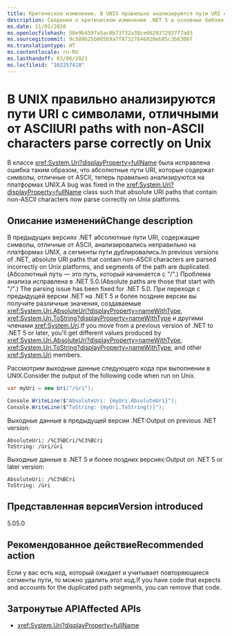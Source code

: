 ```yaml
---
title: Критическое изменение. В UNIX правильно анализируются пути URI с символами, отличными от ASCII
description: Сведения о критическом изменении .NET 5 в основных библиотеках .NET, где абсолютные пути URI, которые содержат символы, отличные от ASCII, теперь правильно анализируются на платформах UNIX.
ms.date: 11/01/2020
ms.openlocfilehash: 50e9b4597a5ac0b73732a38ce662037292777a03
ms.sourcegitcommit: 9c589b25b005b9a7f87327646020eb85c3b6306f
ms.translationtype: HT
ms.contentlocale: ru-RU
ms.lasthandoff: 03/06/2021
ms.locfileid: "102257418"
---
```

# <a name="uri-paths-with-non-ascii-characters-parse-correctly-on-unix"></a><span data-ttu-id="fcf55-103">В UNIX правильно анализируются пути URI с символами, отличными от ASCII</span><span class="sxs-lookup"><span data-stu-id="fcf55-103">URI paths with non-ASCII characters parse correctly on Unix</span></span>

<span data-ttu-id="fcf55-104">В классе <xref:System.Uri?displayProperty=fullName> была исправлена ошибка таким образом, что абсолютные пути URI, которые содержат символы, отличные от ASCII, теперь правильно анализируются на платформах UNIX.</span><span class="sxs-lookup"><span data-stu-id="fcf55-104">A bug was fixed in the <xref:System.Uri?displayProperty=fullName> class such that absolute URI paths that contain non-ASCII characters now parse correctly on Unix platforms.</span></span>

## <a name="change-description"></a><span data-ttu-id="fcf55-105">Описание изменений</span><span class="sxs-lookup"><span data-stu-id="fcf55-105">Change description</span></span>

<span data-ttu-id="fcf55-106">В предыдущих версиях .NET абсолютные пути URI, содержащие символы, отличные от ASCII, анализировались неправильно на платформах UNIX, а сегменты пути дублировались.</span><span class="sxs-lookup"><span data-stu-id="fcf55-106">In previous versions of .NET, absolute URI paths that contain non-ASCII characters are parsed incorrectly on Unix platforms, and segments of the path are duplicated.</span></span> <span data-ttu-id="fcf55-107">(Абсолютный путь — это путь, который начинается с "/".) Проблема анализа исправлена в .NET 5.0.</span><span class="sxs-lookup"><span data-stu-id="fcf55-107">(Absolute paths are those that start with "/".) The parsing issue has been fixed for .NET 5.0.</span></span> <span data-ttu-id="fcf55-108">При переходе с предыдущей версии .NET на .NET 5 и более поздние версии вы получите различные значения, создаваемые <xref:System.Uri.AbsoluteUri?displayProperty=nameWithType>, <xref:System.Uri.ToString?displayProperty=nameWithType> и другими членами <xref:System.Uri>.</span><span class="sxs-lookup"><span data-stu-id="fcf55-108">If you move from a previous version of .NET to .NET 5 or later, you'll get different values produced by <xref:System.Uri.AbsoluteUri?displayProperty=nameWithType>, <xref:System.Uri.ToString?displayProperty=nameWithType>, and other <xref:System.Uri> members.</span></span>

<span data-ttu-id="fcf55-109">Рассмотрим выходные данные следующего кода при выполнении в UNIX.</span><span class="sxs-lookup"><span data-stu-id="fcf55-109">Consider the output of the following code when run on Unix.</span></span>

```csharp
var myUri = new Uri("/üri");

Console.WriteLine($"AbsoluteUri: {myUri.AbsoluteUri}");
Console.WriteLine($"ToString: {myUri.ToString()}");
```

<span data-ttu-id="fcf55-110">Выходные данные в предыдущей версии .NET:</span><span class="sxs-lookup"><span data-stu-id="fcf55-110">Output on previous .NET version:</span></span>

```text
AbsoluteUri: /%C3%BCri/%C3%BCri
ToString: /üri/üri
```

<span data-ttu-id="fcf55-111">Выходные данные в .NET 5 и более поздних версиях:</span><span class="sxs-lookup"><span data-stu-id="fcf55-111">Output on .NET 5 or later version:</span></span>

```text
AbsoluteUri: /%C3%BCri
ToString: /üri
```

## <a name="version-introduced"></a><span data-ttu-id="fcf55-112">Представленная версия</span><span class="sxs-lookup"><span data-stu-id="fcf55-112">Version introduced</span></span>

<span data-ttu-id="fcf55-113">5.0</span><span class="sxs-lookup"><span data-stu-id="fcf55-113">5.0</span></span>

## <a name="recommended-action"></a><span data-ttu-id="fcf55-114">Рекомендованное действие</span><span class="sxs-lookup"><span data-stu-id="fcf55-114">Recommended action</span></span>

<span data-ttu-id="fcf55-115">Если у вас есть код, который ожидает и учитывает повторяющиеся сегменты пути, то можно удалить этот код.</span><span class="sxs-lookup"><span data-stu-id="fcf55-115">If you have code that expects and accounts for the duplicated path segments, you can remove that code.</span></span>

## <a name="affected-apis"></a><span data-ttu-id="fcf55-116">Затронутые API</span><span class="sxs-lookup"><span data-stu-id="fcf55-116">Affected APIs</span></span>

- <xref:System.Uri?displayProperty=fullName>

<!--

### Category

Core .NET libraries

### Affected APIs

- `T:System.Uri`

-->
